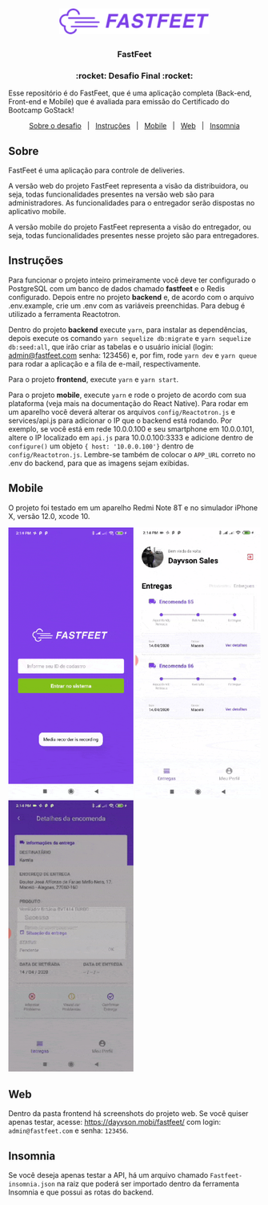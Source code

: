 <h1 align="center">
  <img alt="Fastfeet" title="Fastfeet" src=".github/logo.png" width="300px" />
</h1>

<h3 align="center">
  FastFeet
</h3>

<h3 align="center">
  :rocket: Desafio Final :rocket:
</h3>

<p>Esse repositório é do FastFeet, que é uma aplicação completa (Back-end, Front-end e Mobile) que é avaliada para emissão do Certificado do Bootcamp GoStack!</p>

<p align="center">
  <a href="#sobre">Sobre o desafio</a>&nbsp;&nbsp;&nbsp;|&nbsp;&nbsp;&nbsp;<a href="#instruções">Instruções</a>&nbsp;&nbsp;&nbsp;|&nbsp;&nbsp;&nbsp;<a href="#mobile">Mobile</a>&nbsp;&nbsp;&nbsp;|&nbsp;&nbsp;&nbsp;<a href="#web">Web</a>&nbsp;&nbsp;&nbsp;|&nbsp;&nbsp;&nbsp;<a href="#insomnia">Insomnia</a>
</p>

## Sobre

FastFeet é uma aplicação para controle de deliveries. 

A versão web do projeto FastFeet representa a visão da distribuidora, ou seja, todas funcionalidades presentes na versão web são para administradores. As funcionalidades para o entregador serão dispostas no aplicativo mobile.

A versão mobile do projeto FastFeet representa a visão do entregador, ou seja, todas funcionalidades presentes nesse projeto são para entregadores.

## Instruções

Para funcionar o projeto inteiro primeiramente você deve ter configurado o PostgreSQL com um banco de dados chamado <strong>fastfeet</strong> e o Redis configurado. Depois entre no projeto <strong>backend</strong> e, de acordo com o arquivo .env.example, crie um .env com as variáveis preenchidas. Para debug é utilizado a ferramenta Reactotron.

Dentro do projeto <strong>backend</strong> execute ``yarn``, para instalar as dependências, depois execute os comando ``yarn sequelize db:migrate`` e ``yarn sequelize db:seed:all``, que irão criar as tabelas e o usuário inicial (login: admin@fastfeet.com senha: 123456) e, por fim, rode ``yarn dev`` e ``yarn queue`` para rodar a aplicação e a fila de e-mail, respectivamente.  

Para o projeto <strong>frontend</strong>, execute ``yarn`` e ``yarn start``.  

Para o projeto <strong>mobile</strong>, execute ``yarn`` e rode o projeto de acordo com sua plataforma (veja mais na documentação do React Native). Para rodar em um aparelho você deverá alterar os arquivos ``config/Reactotron.js``  e services/api.js para adicionar o IP que o backend está rodando. Por exemplo, se você está em rede 10.0.0.100 e seu smartphone em 10.0.0.101, altere o IP localizado em ``api.js`` para 10.0.0.100:3333 e adicione dentro de ``configure()`` um objeto `{ host: '10.0.0.100'}` dentro de ``config/Reactotron.js``. Lembre-se também de colocar o ``APP_URL`` correto no .env do backend, para que as imagens sejam exibidas.

## Mobile

O projeto foi testado em um aparelho Redmi Note 8T e no simulador iPhone X, versão 12.0, xcode 10.

<img src=".github/screenshots/01.gif" width="250px" /> <img src=".github/screenshots/02.gif" width="250px" /> <img src=".github/screenshots/03.gif" width="250px" />

## Web

Dentro da pasta frontend há screenshots do projeto web. Se você quiser apenas testar, acesse: https://dayvson.mobi/fastfeet/ com login: `admin@fastfeet.com` e senha: `123456`.

## Insomnia

Se você deseja apenas testar a API, há um arquivo chamado ```Fastfeet-insomnia.json``` na raiz que poderá ser importado dentro da ferramenta Insomnia e que possui as rotas do backend.
